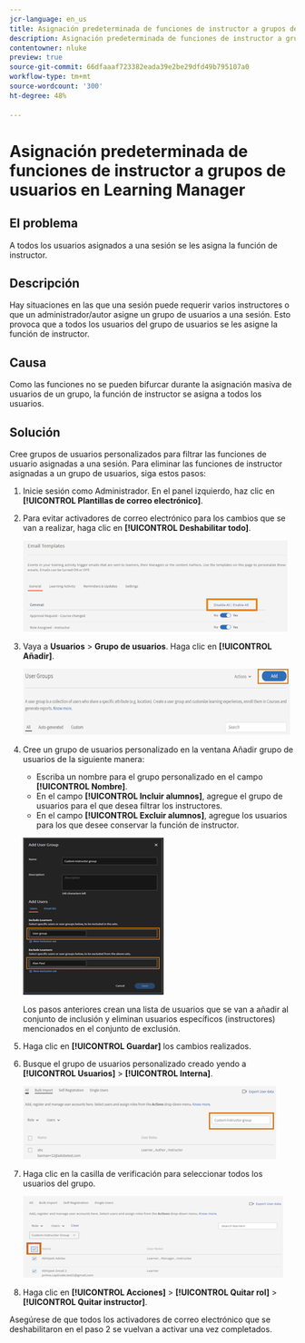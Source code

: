 ```yaml
---
jcr-language: en_us
title: Asignación predeterminada de funciones de instructor a grupos de usuarios en Learning Manager
description: Asignación predeterminada de funciones de instructor a grupos de usuarios en Learning Manager
contentowner: nluke
preview: true
source-git-commit: 66dfaaaf723382eada39e2be29dfd49b795107a0
workflow-type: tm+mt
source-wordcount: '300'
ht-degree: 48%

---
```




# Asignación predeterminada de funciones de instructor a grupos de usuarios en Learning Manager

## El problema

A todos los usuarios asignados a una sesión se les asigna la función de instructor.

## Descripción

Hay situaciones en las que una sesión puede requerir varios instructores o que un administrador/autor asigne un grupo de usuarios a una sesión. Esto provoca que a todos los usuarios del grupo de usuarios se les asigne la función de instructor.

## Causa

Como las funciones no se pueden bifurcar durante la asignación masiva de usuarios de un grupo, la función de instructor se asigna a todos los usuarios.

## Solución

Cree grupos de usuarios personalizados para filtrar las funciones de usuario asignadas a una sesión. Para eliminar las funciones de instructor asignadas a un grupo de usuarios, siga estos pasos:

1. Inicie sesión como Administrador. En el panel izquierdo, haz clic en **[!UICONTROL Plantillas de correo electrónico]**.
1. Para evitar activadores de correo electrónico para los cambios que se van a realizar, haga clic en **[!UICONTROL Deshabilitar todo]**.

   ![](assets/instructor-disable-all.png)

1. Vaya a **Usuarios** > **Grupo de usuarios**. Haga clic en **[!UICONTROL Añadir]**.

   ![](assets/instructor-usergroups.png)

1. Cree un grupo de usuarios personalizado en la ventana Añadir grupo de usuarios de la siguiente manera:

   * Escriba un nombre para el grupo personalizado en el campo **[!UICONTROL Nombre]**.
   * En el campo **[!UICONTROL Incluir alumnos]**, agregue el grupo de usuarios para el que desea filtrar los instructores.
   * En el campo **[!UICONTROL Excluir alumnos]**, agregue los usuarios para los que desee conservar la función de instructor.

   ![](assets/instructor-add-ug.png)

   Los pasos anteriores crean una lista de usuarios que se van a añadir al conjunto de inclusión y eliminan usuarios específicos (instructores) mencionados en el conjunto de exclusión.

1. Haga clic en **[!UICONTROL Guardar]** los cambios realizados.
1. Busque el grupo de usuarios personalizado creado yendo a **[!UICONTROL Usuarios]** > **[!UICONTROL Interna]**.

   ![](assets/instructor-custom-ug.png)

1. Haga clic en la casilla de verificación para seleccionar todos los usuarios del grupo.

   ![](assets/instructor-bulk-ug.png)

1. Haga clic en **[!UICONTROL Acciones]** > **[!UICONTROL Quitar rol]** > **[!UICONTROL Quitar instructor]**.

Asegúrese de que todos los activadores de correo electrónico que se deshabilitaron en el paso 2 se vuelvan a activar una vez completados.
